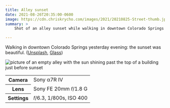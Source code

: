 ```yaml
---
title: Alley sunset
date: 2021-08-26T20:35:00-0600
image: https://cdn.chriskrycho.com/images/2021/20210825-Street-thumb.jpg
summary: >
    Shot of an alley sunset while walking in downtown Colorado Springs yesterday evening: the sunset was beautiful.

---
```


Walking in downtown Colorado Springs yesterday evening: the sunset was beautiful. ([Unsplash][unsplash], [Glass][glass])

<img src='{{image}}' alt='picture of an empty alley with the sun shining past the top of a building just before sunset' />

<table>
    <tr>
        <th scope='row'>Camera</th>
        <td>Sony α7R IV</td>
    </tr>
    <tr>
        <th scope='row'>Lens</th>
        <td>Sony FE 20mm 𝑓/1.8 G</td>
    </tr>
    <tr>
        <th scope='row'>Settings</th>
        <td>𝑓/6.3, 1/800s, <abbr>ISO</abbr> 400</td>
    </tr>
</table>

[unsplash]: https://unsplash.com/photos/_Guzgc5kMQA
[glass]: https://glass.photo/chriskrycho/7QZnBC26Rnhg5nU4WT5ERR